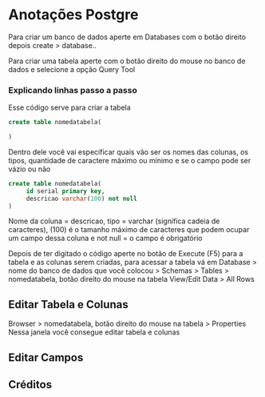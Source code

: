 # Anotações Postgre
Para criar um banco de dados aperte em Databases com o botão direito depois create > database..

Para criar uma tabela aperte com o botão direito do mouse no banco de dados e selecione a opção Query Tool

### Explicando linhas passo a passo
Esse código serve para criar a tabela
~~~sql
create table nomedatabela(

)
~~~
Dentro dele você vai especificar quais vão ser os nomes das colunas, os tipos, quantidade de caractere máximo ou mínimo e se o campo pode ser vázio ou não  
~~~sql
create table nomedatabela(
     id serial primary key,
     descricao varchar(100) not null
)
~~~
Nome da coluna = descricao, tipo = varchar (significa cadeia de caracteres), (100) é o tamanho máximo de caracteres que podem ocupar um campo dessa coluna e not null = o campo é obrigatório

Depois de ter digitado o código aperte no botão de Execute (F5) para a tabela e as colunas serem criadas, para acessar a tabela vá em Database > nome do banco de dados que você colocou > Schemas > Tables > nomedatabela, botão direito do mouse na tabela View/Edit Data > All Rows 

## Editar Tabela e Colunas
Browser > nomedatabela, botão direito do mouse na tabela > Properties<br>
Nessa janela você consegue editar tabela e colunas
## Editar Campos

## Créditos
